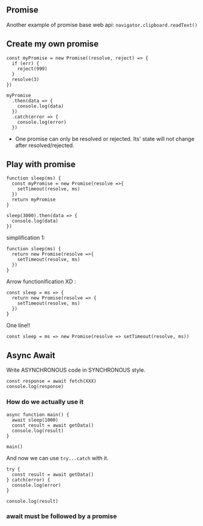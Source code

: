 ## Promise

Another example of promise base web api:
`navigator.clipboard.readText()`

## Create my own promise
```
const myPromise = new Promise((resolve, reject) => {
  if (err) {
    reject(999)
  }
  resolve(3)
})

myPromise
  .then(data => {
    console.log(data)
  })
  .catch(error => {
    console.log(error)
  })
```

- One promise can only be resolved or rejected. Its' state will not change after resolved/rejected.

## Play with promise

```
function sleep(ms) {
  const myPromise = new Promise(resolve =>{
    setTimeout(resolve, ms)
  })
  return myPromise
}

sleep(3000).then(data => {
  console.log(data)
})
```

simplification 1:
```
function sleep(ms) {
  return new Promise(resolve =>{
    setTimeout(resolve, ms)
  })
}
```

Arrow functionification XD :
```
const sleep = ms => {
  return new Promise(resolve => {
    setTimeout(resolve, ms)
  })
}
```

One line!!

```
const sleep = ms => new Promise(resolve => setTimeout(resolve, ms))
```
## Async Await

Write ASYNCHRONOUS code in SYNCHRONOUS style.
```
const response = await fetch(XXX)
console.log(response)
```

### How do we actually use it
```
async function main() {
  await sleep(1000)
  const result = await getData()
  console.log(result)
}

main()
```

And now we can use `try...catch` with it.
```
try {
  const result = await getData()
} catch(error) {
  console.log(error)
}

console.log(result)
```

### await must be followed by a promise